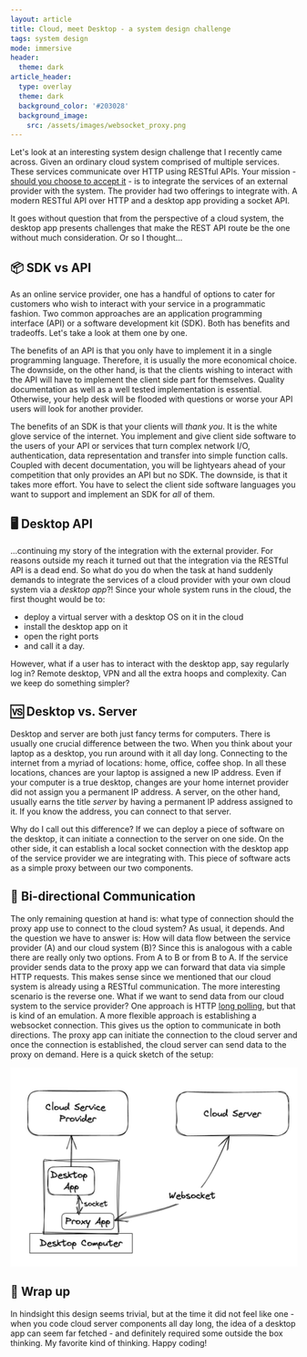 ```yaml
---
layout: article
title: Cloud, meet Desktop - a system design challenge
tags: system design
mode: immersive
header:
  theme: dark
article_header:
  type: overlay
  theme: dark
  background_color: '#203028'
  background_image:
    src: /assets/images/websocket_proxy.png
---
```



Let's look at an interesting system design challenge that I recently came across. Given an ordinary cloud system comprised of multiple services. These services communicate over HTTP using RESTful APIs. Your mission - [should you choose to accept it](https://youtu.be/KlyLtJd-ArY?t=173) - is to integrate the services of an external provider with the system. The provider had two offerings to integrate with. A modern RESTful API over HTTP and a desktop app providing a socket API.

It goes without question that from the perspective of a cloud system, the desktop app presents challenges that make the REST API route be the one without much consideration. Or so I thought... 

📦 SDK vs API
----------

As an online service provider, one has a handful of options to cater for customers who wish to interact with your service in a programmatic fashion. Two common approaches are an application programming interface (API) or a software development kit (SDK). Both has benefits and tradeoffs. Let's take a look at them one by one.

The benefits of an API is that you only have to implement it in a single programming language. Therefore, it is usually the more economical choice. The downside, on the other hand, is that the clients wishing to interact with the API will have to implement the client side part for themselves. Quality documentation as well as a well tested implementation is essential. Otherwise, your help desk will be flooded with questions or worse your API users will look for another provider.

The benefits of an SDK is that your clients will _thank you_. It is the white glove service of the internet. You implement and give client side software to the users of your API or services that turn complex network I/O, authentication, data representation and transfer into simple function calls. Coupled with decent documentation, you will be lightyears ahead of your competition that only provides an API but no SDK. The downside, is that it takes more effort. You have to select the client side software languages you want to support and implement an SDK for _all_ of them. 

🖥️ Desktop API
-----------

...continuing my story of the integration with the external provider. For reasons outside my reach it turned out that the integration via the RESTful API is a dead end. So what do you do when the task at hand suddenly demands to integrate the services of a cloud provider with your own cloud system via a _desktop app_?! Since your whole system runs in the cloud, the first thought would be to: 
- deploy a virtual server with a desktop OS on it in the cloud
- install the desktop app on it
- open the right ports 
- and call it a day. 

However, what if a user has to interact with the desktop app, say regularly log in? Remote desktop, VPN and all the extra hoops and complexity. Can we keep do something simpler?

🆚 Desktop vs. Server
------------------

Desktop and server are both just fancy terms for computers. There is usually one crucial difference between the two. When you think about your laptop as a desktop, you run around with it all day long. Connecting to the internet from a myriad of locations: home, office, coffee shop. In all these locations, chances are your laptop is assigned a new IP address. Even if your computer is a true desktop, changes are your home internet provider did not assign you a permanent IP address. A server, on the other hand, usually earns the title _server_ by having a permanent IP address assigned to it. If you know the address, you can connect to that server.

Why do I call out this difference? If we can deploy a piece of software on the desktop, it can initiate a connection to the server on one side. On the other side, it can establish a local socket connection with the desktop app of the service provider we are integrating with. This piece of software acts as a simple proxy between our two components. 

🔁 Bi-directional Communication
----------------------------

The only remaining question at hand is: what type of connection should the proxy app use to connect to the cloud system? As usual, it depends. And the question we have to answer is: How will data flow between the service provider (A) and our cloud system (B)? Since this is analogous with a cable there are really only two options. From A to B or from B to A. If the service provider sends data to the proxy app we can forward that data via simple HTTP requests. This makes sense since we mentioned that our cloud system is already using a RESTful communication. 
The more interesting scenario is the reverse one. What if we want to send data from our cloud system to the service provider? One approach is HTTP [long polling](https://en.wikipedia.org/wiki/Push_technology#Long_polling), but that is kind of an emulation. A more flexible approach is establishing a websocket connection. This gives us the option to communicate in both directions. The proxy app can initiate the connection to the cloud server and once the connection is established, the cloud server can send data to the proxy on demand. Here is a quick sketch of the setup:

![WebSocket Proxy](/assets/images/websocket_proxy.png)

🎁 Wrap up
----------

In hindsight this design seems trivial, but at the time it did not feel like one - when you code cloud server components all day long, the idea of a desktop app can seem far fetched - and definitely required some outside the box thinking. My favorite kind of thinking. Happy coding!
